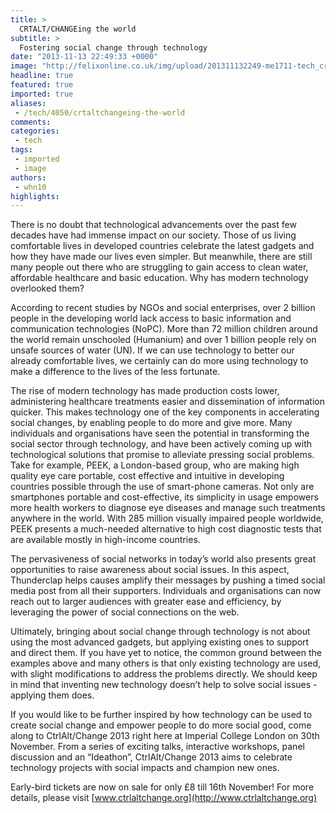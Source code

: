 ```yaml
---
title: >
  CRTALT/CHANGEing the world
subtitle: >
  Fostering social change through technology
date: "2013-11-13 22:49:33 +0000"
image: "http://felixonline.co.uk/img/upload/201311132249-me1711-tech_crtl.jpg"
headline: true
featured: true
imported: true
aliases:
 - /tech/4050/crtaltchangeing-the-world
comments:
categories:
 - tech
tags:
 - imported
 - image
authors:
 - whn10
highlights:
---
```


There is no doubt that technological advancements over the past few decades have had immense impact on our society. Those of us living comfortable lives in developed countries celebrate the latest gadgets and how they have made our lives even simpler. But meanwhile, there are still many people out there who are struggling to gain access to clean water, affordable healthcare and basic education. Why has modern technology overlooked them?

According to recent studies by NGOs and social enterprises, over 2 billion people in the developing world lack access to basic information and communication technologies (NoPC). More than 72 million children around the world remain unschooled (Humanium) and over 1 billion people rely on unsafe sources of water (UN). If we can use technology to better our already comfortable lives, we certainly can do more using technology to make a difference to the lives of the less fortunate.

The rise of modern technology has made production costs lower, administering healthcare treatments easier and dissemination of information quicker. This makes technology one of the key components in accelerating social changes, by enabling people to do more and give more. Many individuals and organisations have seen the potential in transforming the social sector through technology, and have been actively coming up with technological solutions that promise to alleviate pressing social problems.
 Take for example, PEEK, a London-based group, who are making high quality eye care portable, cost effective and intuitive in developing countries possible through the use of smart-phone cameras. Not only are smartphones portable and cost-effective, its simplicity in usage empowers more health workers to diagnose eye diseases and manage such treatments anywhere in the world. With 285 million visually impaired people worldwide, PEEK presents a much-needed alternative to high cost diagnostic tests that are available mostly in high-income countries.

The pervasiveness of social networks in today’s world also presents great opportunities to raise awareness about social issues. In this aspect, Thunderclap helps causes amplify their messages by pushing a timed social media post from all their supporters. Individuals and organisations can now reach out to larger audiences with greater ease and efficiency, by leveraging the power of social connections on the web.

Ultimately, bringing about social change through technology is not about using the most advanced gadgets, but applying existing ones to support and direct them. If you have yet to notice, the common ground between the examples above and many others is that only existing technology are used, with slight modifications to address the problems directly. We should keep in mind that inventing new technology doesn’t help to solve social issues - applying them does.

If you would like to be further inspired by how technology can be used to create social change and empower people to do more social good, come along to CtrlAlt/Change 2013 right here at Imperial College London on 30th November. From a series of exciting talks, interactive workshops, panel discussion and an “Ideathon”, CtrlAlt/Change 2013 aims to celebrate technology projects with social impacts and champion new ones.

Early-bird tickets are now on sale for only £8 till 16th November! For more details, please visit [www.ctrlaltchange.org](http://www.ctrlaltchange.org)
